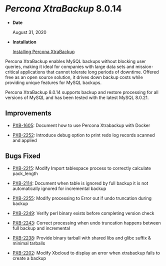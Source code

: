 # *Percona XtraBackup* 8.0.14


* **Date**

    August 31, 2020



* **Installation**

    [Installing Percona XtraBackup](https://www.percona.com/doc/percona-xtrabackup/8.0/installation.html)


Percona XtraBackup enables MySQL backups without blocking user queries, making it ideal
for companies with large data sets and mission-critical applications that cannot tolerate
long periods of downtime. Offered free as an open source solution, it drives down backup
costs while providing unique features for MySQL backups.

Percona XtraBackup 8.0.14 supports backup and restore processing for all versions of MySQL and has been tested with the latest MySQL 8.0.21.

## Improvements


* [PXB-1605](https://jira.percona.com/browse/PXB-1605): Document how to use Percona Xtrabackup with Docker


* [PXB-2252](https://jira.percona.com/browse/PXB-2252): Introduce debug option to print redo log records scanned and applied

## Bugs Fixed


* [PXB-2215](https://jira.percona.com/browse/PXB-2215): Modify Import tablespace process to correctly calculate pack_length


* [PXB-2114](https://jira.percona.com/browse/PXB-2114): Document when table is ignored by full backup it is not automatically ignored for incremental backup


* [PXB-2255](https://jira.percona.com/browse/PXB-2255): Modify processing to Error out if undo truncation during backup


* [PXB-2249](https://jira.percona.com/browse/PXB-2249): Verify perl binary exists before completing version check


* [PXB-2243](https://jira.percona.com/browse/PXB-2243): Correct processing when undo truncation happens between full backup and incremental


* [PXB-2238](https://jira.percona.com/browse/PXB-2238): Provide binary tarball with shared libs and glibc suffix & minimal tarballs


* [PXB-2202](https://jira.percona.com/browse/PXB-2202): Modify Xbcloud to display an error when xtrabackup fails to create a backup
